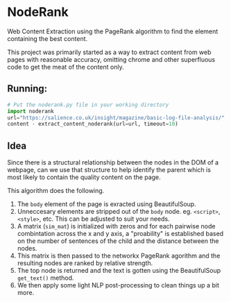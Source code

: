 # NodeRank
Web Content Extraction using the PageRank algorithm to find the element containing the best content.

This project was primarily started as a way to extract content from web pages with reasonable accuracy, omitting chrome and other superfluous code to get the meat of the content only.

## Running:
``` python
# Put the noderank.py file in your working directory
import noderank
url="https://salience.co.uk/insight/magazine/basic-log-file-analysis/"
content - extract_content_noderank(url=url, timeout=10)
```

## Idea
Since there is a structural relationship between the nodes in the DOM of a webpage, can we use that structure to help identify the parent which is most likely to contain the quality content on the page.

This algorithm does the following.
1. The `body` element of the page is exracted using BeautifulSoup.
1. Unneccesary elements are stripped out of the `body` node. eg. `<script>`, `<style>`, etc.  This can be adjusted to suit your needs.
1. A matrix (`sim_mat`) is initialized with zeros and for each pairwise node combintation across the x and y axis, a "proability" is established based on the number of sentences of the child and the distance between the nodes.
1. This matrix is then passed to the networkx PageRank agorithm and the resulting nodes are ranked by relative strength.
1. The top node is returned and the text is gotten using the BeautifulSoup `get_text()` method.
1. We then apply some light NLP post-processing to clean things up a bit more.





